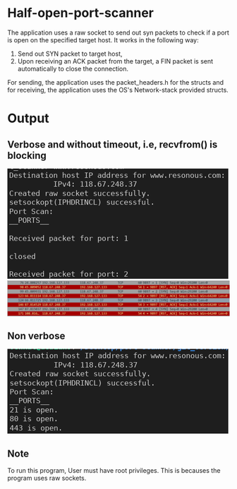 # Half-open-port-scanner
The application uses a raw socket to send out syn packets to check if a port is open on the specified target host.
It works in the following way:
  1. Send out SYN packet to target host,
  2. Upon receiving an ACK packet from the target, a FIN packet is sent automatically to close the connection.

For sending, the application uses the packet_headers.h for the structs and for receiving, the application uses 
the OS's Network-stack provided structs.

# Output
## Verbose and without timeout, i.e, recvfrom() is blocking

![](/imgs/output1.png)
![](/imgs/wireshark1.png)

## Non verbose

![](/imgs/output2.png)


## Note 
To run this program, User must have root privileges. This is becauses the program uses raw sockets.
